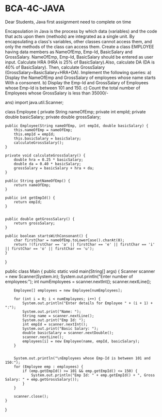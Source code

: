 # BCA-4C-JAVA
Dear Students, Java first assignment need to complete on time

Encapsulation in Java is the process by which data (variables) and the code that acts upon them (methods) are integrated as a single unit. By encapsulating a class's variables, other classes cannot access them, and only the methods of the class can access them. 
Create a class EMPLOYEE having data members as NameOfEmp, Emp-Id, BasicSalary and GrossSalary. NameOfEmp, Emp-Id, BasicSalary should be entered as user input. Calculate HRA (HRA is 25% of BasicSalary).Also, calculate DA (DA is 40% of BasicSalary). Then, calculate GrossSalary (GrossSalary=BasicSalary+HRA+DA). 
Implement the following queries: 
a) Display the NameOfEmp and GrossSalary of employees whose name starts With a consonent.
b) Display the Emp-Id and GrossSalary of Employees whose Emp-Id is between 101 and 150.
c) Count the total number of Employees whose GrossSalary is less than 35000/-

ans)
import java.util.Scanner;

class Employee {
    private String nameOfEmp;
    private int empId;
    private double basicSalary;
    private double grossSalary;

    public Employee(String nameOfEmp, int empId, double basicSalary) {
        this.nameOfEmp = nameOfEmp;
        this.empId = empId;
        this.basicSalary = basicSalary;
        calculateGrossSalary();
    }

    private void calculateGrossSalary() {
        double hra = 0.25 * basicSalary;
        double da = 0.40 * basicSalary;
        grossSalary = basicSalary + hra + da;
    }

    public String getNameOfEmp() {
        return nameOfEmp;
    }

    public int getEmpId() {
        return empId;
    }


    public double getGrossSalary() {
        return grossSalary;
    }

    public boolean startsWithConsonant() {
        char firstChar = nameOfEmp.toLowerCase().charAt(0);
        return !(firstChar == 'a' || firstChar == 'e' || firstChar == 'i' || firstChar == 'o' || firstChar == 'u');
    }
}

public class Main {
    public static void main(String[] args) {
        Scanner scanner = new Scanner(System.in);
        System.out.println("Enter number of employees:");
        int numEmployees = scanner.nextInt();
        scanner.nextLine();

        Employee[] employees = new Employee[numEmployees];

        for (int i = 0; i < numEmployees; i++) {
            System.out.println("Enter details for Employee " + (i + 1) + ":");
            System.out.print("Name: ");
            String name = scanner.nextLine();
            System.out.print("Emp Id: ");
            int empId = scanner.nextInt();
            System.out.print("Basic Salary: ");
            double basicSalary = scanner.nextDouble();
            scanner.nextLine();
            employees[i] = new Employee(name, empId, basicSalary);
        }


        System.out.println("\nEmployees whose Emp-Id is between 101 and 150:");
        for (Employee emp : employees) {
            if (emp.getEmpId() >= 101 && emp.getEmpId() <= 150) {
                System.out.println("Emp Id: " + emp.getEmpId() + ", Gross Salary: " + emp.getGrossSalary());
            }
        }

        scanner.close();
    }
}

